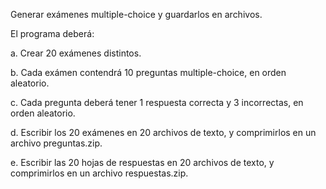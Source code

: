 Generar exámenes multiple-choice y guardarlos en archivos.

El programa deberá:

a. Crear 20 exámenes distintos.

b. Cada exámen contendrá 10 preguntas multiple-choice, en orden aleatorio.

c. Cada pregunta deberá tener 1 respuesta correcta y 3 incorrectas, en orden aleatorio.

d. Escribir los 20 exámenes en 20 archivos de texto, y comprimirlos en un archivo preguntas.zip.

e. Escribir las 20 hojas de respuestas en 20 archivos de texto, y comprimirlos en un archivo respuestas.zip.
